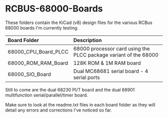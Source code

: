 # RCBUS-68000-Boards

These folders contain the KiCad (v8) design files for the various RCBus 68000 boards I'm currently testing.

| Board Folder | Description |
| :---- | :---- |
| 68000_CPU_Board_PLCC | 68000 processor card using the PLCC package variant of the 68000 |
| 68000_ROM_RAM_Board | 128K ROM & 1M RAM board |
| 68000_SIO_Board | Dual MC68681 serial board - 4 serial ports |

Still to come are the dual 68230 PI/T board and the dual 68901 multifunction serial/parallel/timer board.

Make sure to look at the readme.txt files in each board folder as they will detail any errors and corrections I've noticed so far.

